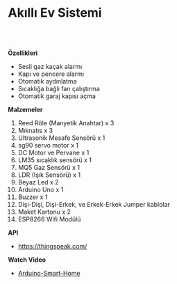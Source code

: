 # Akıllı Ev Sistemi
<br/>
<br/>

<b>Özellikleri</b>
- Sesli gaz kaçak alarmı
- Kapı ve pencere alarmı
- Otomatik aydınlatma
- Sıcaklığa bağlı fan çalıştırma
- Otomatik garaj kapısı açma

<b>Malzemeler</b>
1. Reed Röle (Manyetik Anahtar) x 3
2. Mıknatıs x 3
3. Ultrasonik Mesafe Sensörü x 1
4. sg90 servo motor x 1
5. DC Motor ve Pervane x 1
6. LM35 sıcaklık sensörü x 1
7. MQ5 Gaz Sensörü x 1
8. LDR (Işık Sensörü) x 1
9. Beyaz Led x 2
10. Arduino Uno x 1
11. Buzzer x 1
12. Dişi-Dişi, Dişi-Erkek, ve Erkek-Erkek Jumper kablolar
13. Maket Kartonu x 2 
14. ESP8266 Wifi Modülü

<b>API</b> 
- https://thingspeak.com/

<b>Watch Video</b> 

- <a href="https://www.youtube.com/watch?v=qWTyxGQI-gI&t=1s&ab_channel=%C3%96merFarukEllialt%C4%B1">Arduino-Smart-Home</a>

